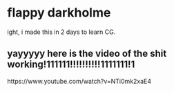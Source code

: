 <h1>flappy darkholme</h1>
<p>ight, i made this in 2 days to learn CG.</p>
<h2>yayyyyy here is the video of the shit working!111111!!!!!!!!!!1111111!1</h2>
https://www.youtube.com/watch?v=NTi0mk2xaE4
